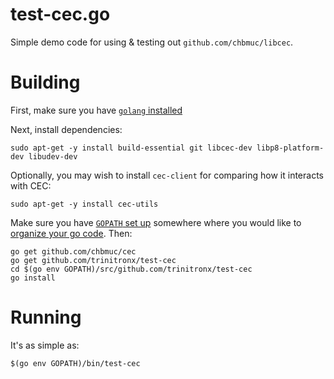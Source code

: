 test-cec.go
===========

Simple demo code for using & testing out `github.com/chbmuc/libcec`.

Building
========

First, make sure you have [`golang` installed][install-golang]


Next, install dependencies:

    sudo apt-get -y install build-essential git libcec-dev libp8-platform-dev libudev-dev

Optionally, you may wish to install `cec-client` for comparing how it interacts with CEC:

    sudo apt-get -y install cec-utils

Make sure you have [`GOPATH` set up][setup-gopath] somewhere where you would like to [organize your go code][how-to-write-go]. Then:

    go get github.com/chbmuc/cec
    go get github.com/trinitronx/test-cec
    cd $(go env GOPATH)/src/github.com/trinitronx/test-cec
    go install

Running
=======

It's as simple as:

    $(go env GOPATH)/bin/test-cec


[install-golang]: https://github.com/golang/go/wiki/Ubuntu
[setup-gopath]: https://github.com/golang/go/wiki/SettingGOPATH
[how-to-write-go]: https://golang.org/doc/code.html
